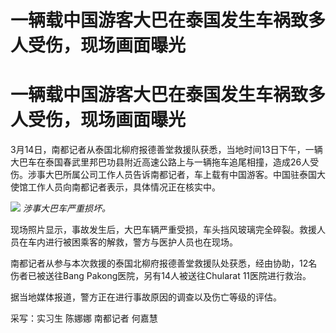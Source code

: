 # 一辆载中国游客大巴在泰国发生车祸致多人受伤，现场画面曝光

# 一辆载中国游客大巴在泰国发生车祸致多人受伤，现场画面曝光

3月14日，南都记者从泰国北柳府报德善堂救援队获悉，当地时间13日下午，一辆大巴车在泰国春武里邦巴功县附近高速公路上与一辆拖车追尾相撞，造成26人受伤。涉事大巴所属公司工作人员告诉南都记者，车上载有中国游客。中国驻泰国大使馆工作人员向南都记者表示，具体情况正在核实中。

![](https://inews.gtimg.com/om_bt/O_fdsLl4S8Vh6U9ojMCPSRcopJ7hUBRo7JlR2gElzOwuwAA/1000)
_涉事大巴车严重损坏。_

现场照片显示，事故发生后，大巴车辆严重受损，车头挡风玻璃完全碎裂。救援人员在车内进行被困乘客的解救，警方与医护人员也在现场。

南都记者从参与本次救援的泰国北柳府报德善堂救援队处获悉，经由协助，12名伤者已被送往Bang Pakong医院，另有14人被送往Chularat
11医院进行救治。

据当地媒体报道，警方正在进行事故原因的调查以及伤亡等级的评估。

采写：实习生 陈娜娜 南都记者 何嘉慧

